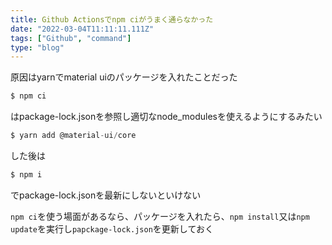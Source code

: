 ```yaml
---
title: Github Actionsでnpm ciがうまく通らなかった
date: "2022-03-04T11:11:11.111Z"
tags: ["Github", "command"]
type: "blog"
---
```


原因はyarnでmaterial uiのパッケージを入れたことだった
```js
$ npm ci
```
はpackage-lock.jsonを参照し適切なnode_modulesを使えるようにするみたい
```js
$ yarn add @material-ui/core
```
した後は
```js
$ npm i
```
でpackage-lock.jsonを最新にしないといけない

`npm ci`を使う場面があるなら、パッケージを入れたら、`npm install`又は`npm update`を実行し`papckage-lock.json`を更新しておく
